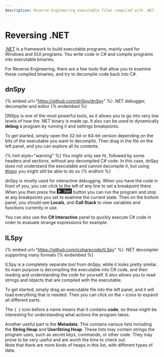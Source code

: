 ```yaml
---
description: Reverse Engineering executable files compiled with .NET
---
```


# Reversing .NET

[.NET](https://dotnet.microsoft.com/en-us/) is a framework to build executable programs, mainly used for Windows and GUI programs. You write code in C# and compile programs into executable binaries.&#x20;

For Reverse Engineering, there are a few tools that allow you to examine these compiled binaries, and try to decompile code back into C#.&#x20;

## dnSpy

{% embed url="https://github.com/dnSpy/dnSpy" %}
.NET debugger, decompiler and editor
{% endembed %}

DNSpy is one of the most powerful tools, as it allows you to go into very low levels of how the .NET binary is made up. It also can be used to dynamically **debug** a program by running it and settings breakpoints.&#x20;

To get started, simply open the 32-bit or 64-bit version depending on the bits of the executable you want to decompile. Then drag in the file on the left panel, and you can explore all its contents.&#x20;

{% hint style="warning" %}
You might only see `PE`, followed by some headers and sections, without any decompiled C# code. In this case, dnSpy does not understand the executable and cannot decompile it, but using [#ilspy](windows-.net.md#ilspy "mention") you might still be able to do so
{% endhint %}

dnSpy is mostly used for interactive debugging. When you have the code in front of you, you can click to the left of any line to set a breakpoint there. When you then press the ![](<../.gitbook/assets/image (3) (2).png>) button you can run the program and stop at any breakpoints you set to examine the current state. Then on the bottom panel, you should see **Locals**, and **Call Stack** to view variables and functions currently in use.&#x20;

You can also use the **C# Interactive** panel to quickly execute C# code in order to evaluate strange expressions for example.&#x20;

## ILSpy

{% embed url="https://github.com/icsharpcode/ILSpy" %}
.NET decompiler supporting many formats
{% endembed %}

ILSpy is a completely separate tool from dnSpy, while it looks pretty similar. Its main purpose is decompiling the executable into C# code, and then reading and understanding the code for yourself. It also allows you to read strings and objects that are compiled with the executable.&#x20;

To get started, simply drag an executable file into the left panel, and it will load everything that is needed. Then you can click on the `+` icons to expand all different parts.&#x20;

The `{ }` icon before a name means that it contains **code**, so these might be interesting for understanding what actions the program takes.&#x20;

Another useful part is the **Metadata**. This contains various lists including the **String Heap** and **UserString Heap**. These lists may contain strings the program uses, such as secret keys, commands, or other code. They may prove to be very useful and are worth the time to check out. \
Note that there are more kinds of heaps in this list, with different types of data.

